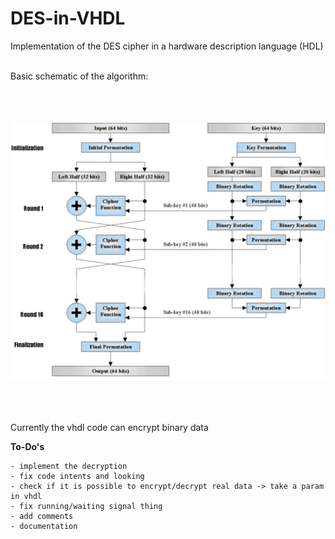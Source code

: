 # DES-in-VHDL
Implementation of the DES cipher in a hardware description language (HDL)

<br />
Basic schematic of the algorithm:

<br />
<br />
<br />
<br />

![alt tag](https://github.com/AlexMitakos/DES-in-VHDL/blob/master/des.gif)

<br />
<br />
<br />
Currently the vhdl code can encrypt binary data 

**To-Do's**

 ```
- implement the decryption
- fix code intents and looking
- check if it is possible to encrypt/decrypt real data -> take a param in vhdl
- fix running/waiting signal thing
- add comments
- documentation
 ```
